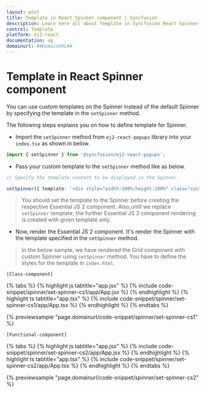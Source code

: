 ```yaml
---
layout: post
title: Template in React Spinner component | Syncfusion
description: Learn here all about Template in Syncfusion React Spinner component of Syncfusion Essential JS 2 and more.
control: Template 
platform: ej2-react
documentation: ug
domainurl: ##DomainURL##
---
```


# Template in React Spinner component

You can use custom templates on the Spinner instead of the default Spinner by specifying the template in the `setSpinner` method.

The following steps explains you on how to define template for Spinner.

* Import the `setSpinner` method from `ej2-react-popups` library into your `index.tsx` as shown in below.

```ts
import { setSpinner } from '@syncfusion/ej2-react-popups';
```

* Pass your custom template to the `setSpinner` method like as below.

```ts
// Specify the template content to be displayed in the Spinner

setSpinner({ template: '<div style="width:100%;height:100%" class="custom-rolling"><div></div></div>'});
```

> You should set the template to the Spinner before creating the respective Essential JS 2 component.
> Also,until we replace `setSpinner` template, the further Essential JS 2 component rendering is created with given template only.

* Now, render the Essential JS 2 component. It's render the Spinner with the template specified in the `setSpinner` method.

> In the below sample, we have rendered the Grid component with custom Spinner using `setSpinner` method.
> You have to define the styles for the template in `index.html`.

`[Class-component]`

{% tabs %}
{% highlight js tabtitle="app.jsx" %}
{% include code-snippet/spinner/set-spinner-cs1/app/App.jsx %}
{% endhighlight %}
{% highlight ts tabtitle="app.tsx" %}
{% include code-snippet/spinner/set-spinner-cs1/app/App.tsx %}
{% endhighlight %}
{% endtabs %}

 {% previewsample "page.domainurl/code-snippet/spinner/set-spinner-cs1" %}

`[Functional-component]`

{% tabs %}
{% highlight js tabtitle="app.jsx" %}
{% include code-snippet/spinner/set-spinner-cs2/app/App.jsx %}
{% endhighlight %}
{% highlight ts tabtitle="app.tsx" %}
{% include code-snippet/spinner/set-spinner-cs2/app/App.tsx %}
{% endhighlight %}
{% endtabs %}

 {% previewsample "page.domainurl/code-snippet/spinner/set-spinner-cs2" %}